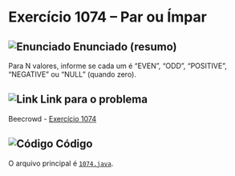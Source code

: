# Exercício 1074 – Par ou Ímpar
## <img src="https://img.icons8.com/ios-glyphs/24/000000/book.png" alt="Enunciado" /> Enunciado (resumo)  
Para N valores, informe se cada um é “EVEN”, “ODD”, “POSITIVE”, “NEGATIVE” ou “NULL” (quando zero).

## <img src="https://img.icons8.com/ios-glyphs/24/000000/link.png" alt="Link" /> Link para o problema  
Beecrowd - [Exercício 1074](https://www.beecrowd.com.br/repository/UOJ_1074.html)

## <img src="https://img.icons8.com/ios-glyphs/24/000000/code.png" alt="Código" /> Código  
O arquivo principal é [`1074.java`](1074.java).
